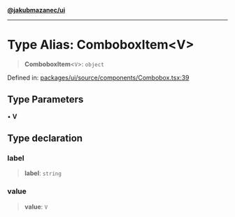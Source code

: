 [**@jakubmazanec/ui**](../README.md)

---

# Type Alias: ComboboxItem\<V\>

> **ComboboxItem**\<`V`\>: `object`

Defined in:
[packages/ui/source/components/Combobox.tsx:39](https://github.com/jakubmazanec/tools/blob/4a8f82fa13ce52bb52e412e9ac98b543cce14fc2/packages/ui/source/components/Combobox.tsx#L39)

## Type Parameters

• **V**

## Type declaration

### label

> **label**: `string`

### value

> **value**: `V`
